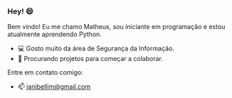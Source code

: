 ### Hey! 😄
Bem vindo! Eu me chamo Matheus, sou iniciante em programação e estou atualmente aprendendo Python.

* 💻 Gosto muito da área de Segurança da Informação.
* 💬 Procurando projetos para começar a colaborar.

Entre em contato comigo: 
* 📫 janibellim@gmail.com
